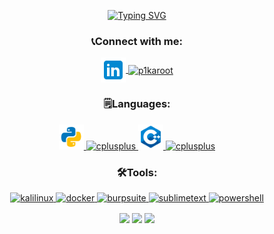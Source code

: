 <p align="center"><a href="https://git.io/typing-svg"><img src="https://readme-typing-svg.demolab.com?font=Chivo+mono&size=25&pause=1000&color=1BA7E9&center=true&vCenter=true&width=550&height=40&lines=Hi,+I+am+pikaroot...;Cyber+Security+Enthusiast+|+CTF+Player" alt="Typing SVG" /></a></p>

<div align='center'>
<h3 align="center">📞Connect with me:</h3>
<p align="center">
<a href="https://linkedin.com/in/limweixun" target="blank">
<img align="center" src="https://github.com/pikaroot/pikaroot/blob/main/images/linkedin.png" alt="limweixun" height="40" width="40" />
</a>
<a href="https://twitter.com/p1karoot" target="blank">
<img align="center" src="https://raw.githubusercontent.com/rahuldkjain/github-profile-readme-generator/master/src/images/icons/Social/twitter.svg" alt="p1karoot" height="30" width="40" />
</a>
</p>

<h3 align="center">🗒️Languages:</h3>
<p align="center">
</a> 
<a href="https://github.com/pikaroot/pikaroot/blob/main/images/python.png" target="_blank" rel="noreferrer"> 
<img src="https://github.com/pikaroot/pikaroot/blob/main/images/python.png" alt="python" width="40" height="40"/> 
</a>
<a href="https://html.com/" target="_blank" rel="noreferrer"> 
<img src="https://user-images.githubusercontent.com/107750005/214590292-753b808d-9e67-4f8a-a788-f958cc7842ec.png" alt="cplusplus" width="40" height="40"/>
</a>
<a href="https://github.com/pikaroot/pikaroot/blob/main/images/c%2B%2B.png" target="_blank" rel="noreferrer"> 
<img src="https://github.com/pikaroot/pikaroot/blob/main/images/c%2B%2B.png" alt="cplusplus" width="40" height="40"/>
</a>
<a href="https://www.markdownguide.org/" target="_blank" rel="noreferrer"> 
<img src="https://user-images.githubusercontent.com/107750005/214588452-cd195b7d-0997-43b8-b745-b14d82e8fcfb.png" alt="cplusplus" width="40" height="40"/>
</a>
</p>

<h3 align="center">🛠️Tools:</h3>
<p align="center">
<a href="https://www.kali.org/get-kali/" target="_blank" rel="noreferrer"> 
<img src="https://user-images.githubusercontent.com/107750005/214587644-34161c99-4322-4869-aa49-2822f3d8b115.png" alt="kalilinux" width="40" height="40"/>
</a>
<a href="https://www.docker.com/" target="_blank" rel="noreferrer"> 
<img src="https://user-images.githubusercontent.com/107750005/214587980-ef9104af-600c-4952-bf8b-78f4cca7eefb.png" alt="docker" width="40" height="40"/>
</a>
<a href="https://portswigger.net/burp/communitydownload" target="_blank" rel="noreferrer"> 
<img src="https://user-images.githubusercontent.com/107750005/214589097-109e830c-07bb-48d1-9207-fc9809233a6a.png" alt="burpsuite" width="40" height="40"/>
</a>
<a href="https://www.sublimetext.com/" target="_blank" rel="noreferrer"> 
<img src="https://user-images.githubusercontent.com/107750005/214589474-0d2ed4a1-e98e-45ee-a22b-851589874bec.png" alt="sublimetext" width="35" height="35"/>
</a>
<a href="https://learn.microsoft.com/en-us/powershell/" target="_blank" rel="noreferrer"> 
<img src="https://user-images.githubusercontent.com/107750005/214589711-1a543e84-42f8-4503-aa46-2de6d767e166.png" alt="powershell" width="40" height="40"/>
</a>
</p>

<img align="center" width="49%" src="https://github-readme-stats.vercel.app/api?username=pikaroot&theme=github_dark&show_icons=true&hide_border=true&include_all_commits=true&count_private=true" />
<img align="center" width="49%" src="http://github-readme-streak-stats.herokuapp.com?user=pikaroot&theme=github-dark-blue&hide_border=true&include_all_commits=true&count_private=true" />
<img align="center" src="https://github-readme-stats.vercel.app/api/top-langs/?username=pikaroot&theme=github_dark&show_icons=true&hide_border=true&include_all_commits=true&count_private=true&locale=en&layout=compact" />
</div>

